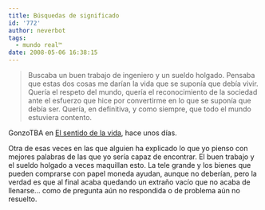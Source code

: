 ```yaml
---
title: Búsquedas de significado
id: '772'
author: neverbot
tags:
  - mundo real™
date: 2008-05-06 16:38:15
---
```


> Buscaba un buen trabajo de ingeniero y un sueldo holgado. Pensaba que estas dos cosas me darían la vida que se suponía que debía vivir. Quería el respeto del mundo, quería el reconocimiento de la sociedad ante el esfuerzo que hice por convertirme en lo que se suponía que debía ser. Quería, en definitiva, y como siempre, que todo el mundo estuviera contento.

GonzoTBA en [El sentido de la vida](http://www.elsentidodelavida.net/conocete-a-ti-mismo), hace unos días.

Otra de esas veces en las que alguien ha explicado lo que yo pienso con mejores palabras de las que yo sería capaz de encontrar. El buen trabajo y el sueldo holgado a veces maquillan esto. La tele grande y los bienes que pueden comprarse con papel moneda ayudan, aunque no deberían, pero la verdad es que al final acaba quedando un extraño vacío que no acaba de llenarse... como de pregunta aún no respondida o de problema aún no resuelto.